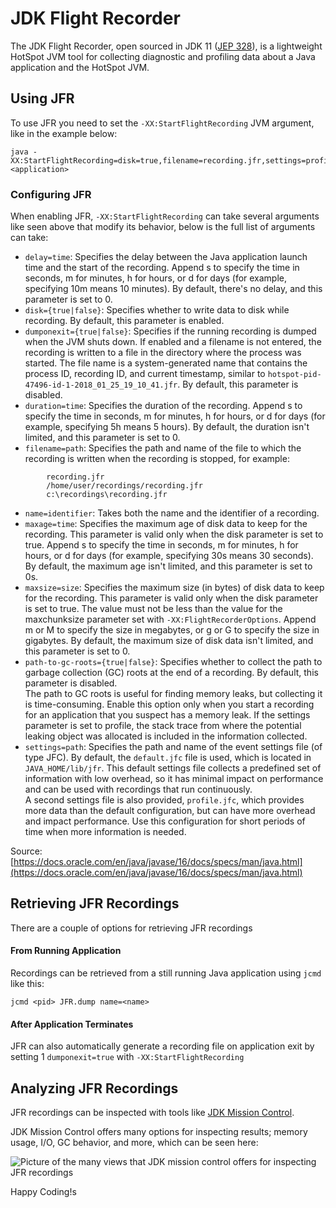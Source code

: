 # JDK Flight Recorder 

The JDK Flight Recorder, open sourced in JDK 11 ([JEP 328](https://openjdk.java.net/jeps/328)), is a lightweight HotSpot JVM tool for collecting diagnostic and profiling data about a Java application and the HotSpot JVM. 

## Using JFR

To use JFR you need to set the `-XX:StartFlightRecording` JVM argument, like in the example below:

```
java -XX:StartFlightRecording=disk=true,filename=recording.jfr,settings=profile,dumponexit=true <application>
```

### Configuring JFR 

When enabling JFR, `-XX:StartFlightRecording` can take several arguments like seen above that modify its behavior, below is the full list of arguments can take: 

* `delay=time`:
    Specifies the delay between the Java application launch time and the start of the recording. Append s to specify the time in seconds, m for minutes, h for hours, or d for days (for example, specifying 10m means 10 minutes). By default, there's no delay, and this parameter is set to 0. 
    <br/>
* `disk={true|false}`: 
    Specifies whether to write data to disk while recording. By default, this parameter is enabled. 
    <br/>
* `dumponexit={true|false}`:
    Specifies if the running recording is dumped when the JVM shuts down. If enabled and a filename is not entered, the recording is written to a file in the directory where the process was started. The file name is a system-generated name that contains the process ID, recording ID, and current timestamp, similar to `hotspot-pid-47496-id-1-2018_01_25_19_10_41.jfr`. By default, this parameter is disabled. 
    <br/>
* `duration=time`:
    Specifies the duration of the recording. Append s to specify the time in seconds, m for minutes, h for hours, or d for days (for example, specifying 5h means 5 hours). By default, the duration isn't limited, and this parameter is set to 0. 
    <br/>
* `filename=path`:
    Specifies the path and name of the file to which the recording is written when the recording is stopped, for example:<br/>

```
        recording.jfr
        /home/user/recordings/recording.jfr
        c:\recordings\recording.jfr
```
    
* `name=identifier`:
    Takes both the name and the identifier of a recording. 
    <br/>
* `maxage=time`:
    Specifies the maximum age of disk data to keep for the recording. This parameter is valid only when the disk parameter is set to true. Append s to specify the time in seconds, m for minutes, h for hours, or d for days (for example, specifying 30s means 30 seconds). By default, the maximum age isn't limited, and this parameter is set to 0s. 
    <br/>
* `maxsize=size`:
    Specifies the maximum size (in bytes) of disk data to keep for the recording. This parameter is valid only when the disk parameter is set to true. The value must not be less than the value for the maxchunksize parameter set with `-XX:FlightRecorderOptions`. Append m or M to specify the size in megabytes, or g or G to specify the size in gigabytes. By default, the maximum size of disk data isn't limited, and this parameter is set to 0. 
    <br/>
* `path-to-gc-roots={true|false}`:
    Specifies whether to collect the path to garbage collection (GC) roots at the end of a recording. By default, this parameter is disabled.<br/>
    The path to GC roots is useful for finding memory leaks, but collecting it is time-consuming. Enable this option only when you start a recording for an application that you suspect has a memory leak. If the settings parameter is set to profile, the stack trace from where the potential leaking object was allocated is included in the information collected.
    <br/>
* `settings=path`:
    Specifies the path and name of the event settings file (of type JFC). By default, the `default.jfc` file is used, which is located in `JAVA_HOME/lib/jfr`. This default settings file collects a predefined set of information with low overhead, so it has minimal impact on performance and can be used with recordings that run continuously.<br/>
    A second settings file is also provided, `profile.jfc`, which provides more data than the default configuration, but can have more overhead and impact performance. Use this configuration for short periods of time when more information is needed.

Source: [https://docs.oracle.com/en/java/javase/16/docs/specs/man/java.html](https://docs.oracle.com/en/java/javase/16/docs/specs/man/java.html)

## Retrieving JFR Recordings

There are a couple of options for retrieving JFR recordings

#### From Running Application

Recordings can be retrieved from a still running Java application using `jcmd` like this:

```
jcmd <pid> JFR.dump name=<name>
```

#### After Application Terminates

JFR can also automatically generate a recording file on application exit by setting 1 `dumponexit=true` with `-XX:StartFlightRecording`

## Analyzing JFR Recordings

JFR recordings can be inspected with tools like [JDK Mission Control](https://www.oracle.com/java/technologies/jdk-mission-control.html).  

JDK Mission Control offers many options for inspecting results; memory usage, I/O, GC behavior, and more, which can be seen here: 

![Picture of the many views that JDK mission control offers for inspecting JFR recordings](jdk-mission-control-tabs.png)

Happy Coding!s
